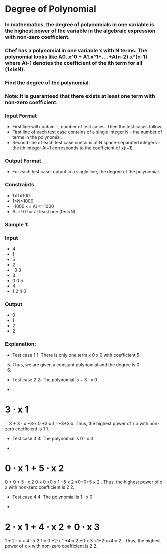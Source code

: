 # Degree of Polynomial
### In mathematics, the degree of polynomials in one variable is the highest power of the variable in the algebraic expression with non-zero coefficient.

### Chef has a polynomial in one variable x with N terms. The polynomial looks like A0. x^0 + A1.x^1+....+A(n-2).x^(n-1) where Ai-1 denotes the coefficient of the ith term for all (1≤i≤N).

### Find the degree of the polynomial.

### Note: It is guaranteed that there exists at least one term with non-zero coefficient.

### Input Format
- First line will contain T, number of test cases. Then the test cases follow.
- First line of each test case contains of a single integer N - the number of terms in the polynomial.
- Second line of each test case contains of N space-separated integers - the ith integer Ai−1 corresponds to the coefficient of x(i−1).

### Output Format
- For each test case, output in a single line, the degree of the polynomial.

### Constraints
- 1≤T≤100
- 1≤N≤1000
- -1000 <= Ai <=1000
- Ai =! 0 for at least one (0≤i<N).

### Sample 1:
### Input
- 4
- 1
- 5
- 2
- -3 3
- 3
- 0 0 5
- 4
- 1 2 4 0
### Output
- 0
- 1
- 2
- 2

### Explanation:
- Test case 
1
1: There is only one term 
x
0
x 
0
  with coefficient 
5
5. Thus, we are given a constant polynomial and the degree is 
0
0.

- Test case 
2
2: The polynomial is 
−
3
⋅
x
0
+
3
⋅
x
1
=
−
3
+
3
⋅
x
−3⋅x 
0
 +3⋅x 
1
 =−3+3⋅x. Thus, the highest power of 
x
x with non-zero coefficient is 
1
1.

- Test case 
3
3: The polynomial is 
0
⋅
x
0
+
0
⋅
x
1
+
5
⋅
x
2
=
0
+
0
+
5
⋅
x
2
0⋅x 
0
 +0⋅x 
1
 +5⋅x 
2
 =0+0+5⋅x 
2
 . Thus, the highest power of 
x
x with non-zero coefficient is 
2
2.

- Test case 
4
4: The polynomial is 
1
⋅
x
0
+
2
⋅
x
1
+
4
⋅
x
2
+
0
⋅
x
3
=
1
+
2
⋅
x
+
4
⋅
x
2
1⋅x 
0
 +2⋅x 
1
 +4⋅x 
2
 +0⋅x 
3
 =1+2⋅x+4⋅x 
2
 . Thus, the highest power of 
x
x with non-zero coefficient is 
2
2.